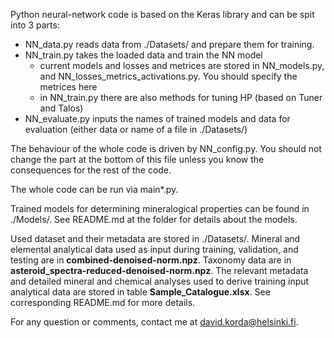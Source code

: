 Python neural-network code is based on the Keras library and can be spit into 3 parts:
- NN_data.py reads data from ./Datasets/ and prepare them for training.
- NN_train.py takes the loaded data and train the NN model
  - current models and losses and metrices are stored in NN_models.py, and NN_losses_metrics_activations.py. You should specify the metrices here
  - in NN_train.py there are also methods for tuning HP (based on Tuner and Talos)
- NN_evaluate.py inputs the names of trained models and data for evaluation (either data or name of a file in ./Datasets/)

The behaviour of the whole code is driven by NN_config.py. You should not change the part at the bottom of this file unless you know the consequences for the rest of the code.

The whole code can be run via main*.py.

Trained models for determining mineralogical properties can be found in ./Models/. See README.md at the folder for details about the models.

Used dataset and their metadata are stored in ./Datasets/. Mineral and elemental analytical data used as input during training, validation, and testing are in **combined-denoised-norm.npz**. Taxonomy data are in **asteroid_spectra-reduced-denoised-norm.npz**. The relevant metadata and detailed mineral and chemical analyses used to derive training input analytical data are stored in table **Sample_Catalogue.xlsx**. See corresponding README.md for more details.

For any question or comments, contact me at david.korda@helsinki.fi.
